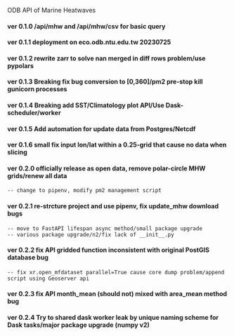 ODB API of Marine Heatwaves
#### ver 0.1.0 /api/mhw and /api/mhw/csv for basic query

#### ver 0.1.1 deployment on eco.odb.ntu.edu.tw 20230725

#### ver 0.1.2 rewrite zarr to solve nan merged in diff rows problem/use pypolars

#### ver 0.1.3 Breaking fix bug conversion to [0,360]/pm2 pre-stop kill gunicorn processes

#### ver 0.1.4 Breaking add SST/Climatology plot API/Use Dask-scheduler/worker

#### ver 0.1.5 Add automation for update data from Postgres/Netcdf

#### ver 0.1.6 small fix input lon/lat within a 0.25-grid that cause no data when slicing

#### ver 0.2.0 officially release as open data, remove polar-circle MHW grids/renew all data

    -- change to pipenv, modify pm2 management script

#### ver 0.2.1 re-strcture project and use pipenv, fix update_mhw download bugs

    -- move to FastAPI lifespan async method/small package upgrade
    -- various package upgrade/n2/fix lack of __init__.py

#### ver 0.2.2 fix API gridded function inconsistent with original PostGIS database bug

    -- fix xr.open_mfdataset parallel=True cause core dump problem/append script using Geoserver api

#### ver 0.2.3 fix API month_mean (should not) mixed with area_mean method bug
#### ver 0.2.4 Try to shared dask worker leak by unique naming scheme for Dask tasks/major package upgrade (numpy v2)
